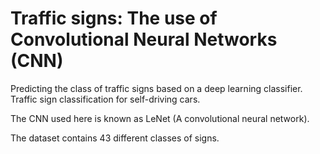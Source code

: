 # Traffic signs: The use of Convolutional Neural Networks (CNN)
Predicting the class of traffic signs based on a deep learning classifier.
Traffic sign classification for self-driving cars.

The CNN used here is known as LeNet (A convolutional neural network).

The dataset contains 43 different classes of signs.
